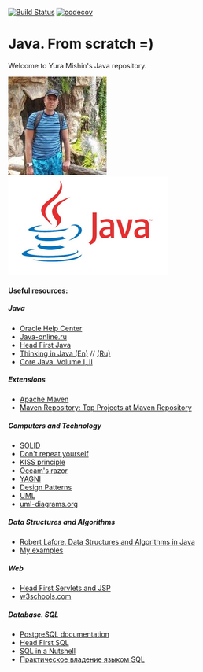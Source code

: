 [![Build Status](https://travis-ci.org/MishinCorp/java.svg?branch=master)](https://travis-ci.org/MishinCorp/java)
[![codecov](https://codecov.io/gh/MishinCorp/java/branch/master/graph/badge.svg)](https://codecov.io/gh/MishinCorp/java)
# Java. From scratch =)

Welcome to Yura Mishin's Java repository.

![Photo](https://github.com/MishinCorp/java/blob/master/img/avatar.jpg)![Photo](https://github.com/MishinCorp/java/blob/master/img/java_logo.jpg)

#### Useful resources:
##### Java
+ [Oracle Help Center](https://docs.oracle.com/)
+ [Java-online.ru](http://java-online.ru/)
+ [Head First Java](https://www.oreilly.com/library/view/head-first-java/0596009208/)
+ [Thinking in Java (En)](https://en.wikipedia.org/wiki/Thinking_in_Java/) // [(Ru)](http://wikijava.it-cache.net/index.php)
+ [Core Java. Volume I, II](https://www.horstmann.com/corejava.html)
##### Extensions
+ [Apache Maven](https://maven.apache.org/)
+ [Maven Repository: Top Projects at Maven Repository](https://mvnrepository.com/popular)
##### Computers and Technology
+ [SOLID](https://en.wikipedia.org/wiki/SOLID)
+ [Don't repeat yourself](https://en.wikipedia.org/wiki/Don%27t_repeat_yourself)
+ [KISS principle](https://en.wikipedia.org/wiki/KISS_principle)
+ [Occam's razor](https://en.wikipedia.org/wiki/Occam%27s_razor)
+ [YAGNI](https://en.wikipedia.org/wiki/You_aren%27t_gonna_need_it)
+ [Design Patterns](https://sourcemaking.com/design_patterns)
+ [UML](https://sourcemaking.com/uml)
+ [uml-diagrams.org](https://www.uml-diagrams.org/)
##### Data Structures and Algorithms
+ [Robert Lafore. Data Structures and Algorithms in Java](https://www.amazon.com/Data-Structures-Algorithms-Java-2nd/dp/0672324539)
+ [My examples](https://www.amazon.com/Data-Structures-Algorithms-Java-2nd/dp/0672324539)
##### Web
+ [Head First Servlets and JSP](http://shop.oreilly.com/product/9780596516680.do)
+ [w3schools.com](https://www.w3schools.com/)
##### Database. SQL
+ [PostgreSQL documentation](https://www.postgresql.org/docs/)
+ [Head First SQL](http://shop.oreilly.com/product/9780596526849.do)
+ [SQL in a Nutshell](http://shop.oreilly.com/product/9780596518851.do)
+ [Практическое владение языком SQL](http://www.sql-ex.ru/)
